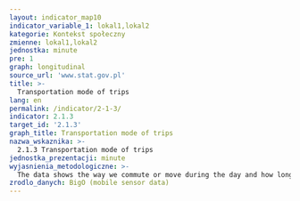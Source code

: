 ```yaml
---
layout: indicator_map10
indicator_variable_1: lokal1,lokal2
kategorie: Kontekst społeczny
zmienne: lokal1,lokal2
jednostka: minute
pre: 1
graph: longitudinal
source_url: 'www.stat.gov.pl'
title: >-
  Transportation mode of trips
lang: en
permalink: /indicator/2-1-3/
indicator: 2.1.3
target_id: '2.1.3'
graph_title: Transportation mode of trips
nazwa_wskaznika: >-
  2.1.3 Transportation mode of trips
jednostka_prezentacji: minute
wyjasnienia_metodologiczne: >-
  The data shows the way we commute or move during the day and how long does it take for us to move from one place to another. The data are presented by country and shows number of minutes spent going on foot, bike, car, bus, train during a day.
zrodlo_danych: BigO (mobile sensor data)
---
```

